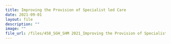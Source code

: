 ```yaml
---
title: Improving the Provision of Specialist led Care
date: 2021-09-01
layout: file
description: ""
image: ""
file_url: /files/458_SGH_SHM 2021_Improving the Provision of Specialist-led Care_CMBD.pdf
---
```

